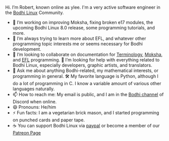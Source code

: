 Hi. I’m Robert, known online as ylee. I'm a very active software engineer in the [Bodhi Linux](https://www.bodhilinux.com/) Community. 

- 🔭 I’m working on improving Moksha, fixing broken e17 modules, the upcoming Bodhi Linux 8.0 release, some programming tutorials, and more.
- 🌱 I’m always trying to learn more about EFL, and whatever other programming topic interests me or seems necessary for Bodhi development.
- 👯 I’m looking to collaborate on documentation for [Terminology](https://www.enlightenment.org/about-terminology.md), [Moksha](http://www.bodhilinux.com/moksha-desktop/), and [EFL](https://www.enlightenment.org/develop/legacy/api/c/start) programming.
🤔 I’m looking for help with everything related to Bodhi Linux, especially developers, graphic artists, and translators.
- 💬 Ask me about anything Bodhi-related, my mathematical interests, or programming in general.
🛠 My favorite language is Python, although I do a lot of programming in C. I know a variable amount of various other languages naturally.
- 📫 How to reach me: My email is public, and I am in the [Bodhi channel](https://discord.com/invite/pvB7MSf) of Discord when online.
- 😄 Pronouns: He/him
- ⚡ Fun facts: I am a vegetarian brick mason, and I started programming on punched cards and paper tape.
- ☕ You can support Bodhi Linux via [paypal](https://www.paypal.me/rbtylee) or become a member of our [Patreon Page](https://www.patreon.com/bodhilinux)
<!--
**rbtylee/rbtylee** is a ✨ _special_ ✨ repository because its `README.md` (this file) appears on your GitHub profile.

Here are some ideas to get you started:

- 🔭 I’m currently working on ...
- 🌱 I’m currently learning ...
- 👯 I’m looking to collaborate on ...
- 🤔 I’m looking for help with ...
- 💬 Ask me about ...
- 📫 How to reach me: ...
- 😄 Pronouns: ...
- ⚡ Fun fact: ...
-->
